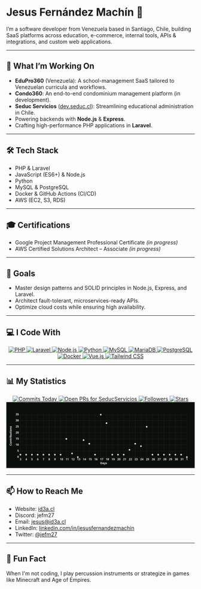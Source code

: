 # Jesus Fernández Machín 👋

I’m a software developer from Venezuela based in Santiago, Chile, building SaaS platforms across education, e-commerce, internal tools, APIs & integrations, and custom web applications.

---

## 🚀 What I’m Working On

- **EduPro360** (Venezuela): A school-management SaaS tailored to Venezuelan curricula and workflows.  
- **Condo360**: An end-to-end condominium management platform (in development).  
- **Seduc Servicios** ([dev.seduc.cl](https://dev.seduc.cl)): Streamlining educational administration in Chile.  
- Powering backends with **Node.js** & **Express**.  
- Crafting high-performance PHP applications in **Laravel**.  

---

## 🛠️ Tech Stack

- PHP & Laravel  
- JavaScript (ES6+) & Node.js  
- Python  
- MySQL & PostgreSQL  
- Docker & GitHub Actions (CI/CD)  
- AWS (EC2, S3, RDS)  

---

## 🎓 Certifications

- Google Project Management Professional Certificate _(in progress)_  
- AWS Certified Solutions Architect – Associate _(in progress)_  

---

## 🎯 Goals

- Master design patterns and SOLID principles in Node.js, Express, and Laravel.  
- Architect fault-tolerant, microservices-ready APIs.  
- Optimize cloud costs while ensuring high availability.  

---

## 💻 I Code With

<div align="center">
  <a href="https://www.php.net/">
    <img src="https://img.shields.io/badge/PHP-8.3%2B-3B82F6?logo=php&logoColor=white&labelColor=101010" alt="PHP" />
  </a>
  <a href="https://laravel.com/">
    <img src="https://img.shields.io/badge/Laravel-11.x-F97316?logo=laravel&logoColor=white&labelColor=101010" alt="Laravel" />
  </a>
  <a href="https://nodejs.org/">
    <img src="https://img.shields.io/badge/Node.js-16.x-22C55E?logo=node.js&logoColor=white&labelColor=101010" alt="Node.js" />
  </a>
  <a href="https://www.python.org/">
    <img src="https://img.shields.io/badge/Python-3.x-3776AB?logo=python&logoColor=white&labelColor=101010" alt="Python" />
  </a>
  <a href="https://www.mysql.com/">
    <img src="https://img.shields.io/badge/MySQL-8.x-4479A1?logo=mysql&logoColor=white&labelColor=101010" alt="MySQL" />
  </a>
  <a href="https://mariadb.org/">
    <img src="https://img.shields.io/badge/MariaDB-10.x-003545?logo=mariadb&logoColor=white&labelColor=101010" alt="MariaDB" />
  </a>
  <a href="https://www.postgresql.org/">
    <img src="https://img.shields.io/badge/PostgreSQL-13.x-336791?logo=postgresql&logoColor=white&labelColor=101010" alt="PostgreSQL" />
  </a>
  <a href="https://www.docker.com/">
    <img src="https://img.shields.io/badge/Docker-24.x-2496ED?logo=docker&logoColor=white&labelColor=101010" alt="Docker" />
  </a>
  <a href="https://vuejs.org/">
    <img src="https://img.shields.io/badge/Vue.js-3.x-4FC08D?logo=vue.js&logoColor=white&labelColor=101010" alt="Vue.js" />
  </a>
  <a href="https://tailwindcss.com/">
    <img src="https://img.shields.io/badge/Tailwind_CSS-3.x-38B2AC?logo=tailwind-css&logoColor=white&labelColor=101010" alt="Tailwind CSS" />
  </a>
</div>

---

## 📊 My Statistics

<div align="center">
  <!-- Commits Today -->
  <a href="https://github.com/Jfernandez27">
    <img src="https://img.shields.io/badge/Commits–Today-3B82F6?logo=github&labelColor=101010" alt="Commits Today" />
  </a>
  <!-- Open PRs for SeducServicios -->
  <a href="https://github.com/Jfernandez27/SeducServicios/pulls">
    <img src="https://img.shields.io/github/issues-pr/Jfernandez27/SeducServicios?label=Open%20PRs&color=22C55E&labelColor=101010" alt="Open PRs for SeducServicios" />
  </a>
  <!-- Followers -->
  <a href="https://github.com/Jfernandez27?tab=followers">
    <img src="https://img.shields.io/github/followers/Jfernandez27?label=Followers&color=FACC15&labelColor=101010" alt="Followers" />
  </a>
  <!-- Stars -->
  <a href="https://github.com/Jfernandez27?tab=stars">
    <img src="https://img.shields.io/github/stars/Jfernandez27?label=Stars&color=F97316&labelColor=101010" alt="Stars" />
  </a>
</div>

<div align="center">
  <img src="./README-activity.svg" alt="GitHub Activity Graph" />
</div>

---

## 📫 How to Reach Me

- Website: [id3a.cl](https://id3a.cl)  
- Discord: jefm27  
- Email: [jesus@id3a.cl](mailto:jesus@id3a.cl)  
- LinkedIn: [linkedin.com/in/jesusfernandezmachin](https://www.linkedin.com/in/jesusfernandezmachin/)  
- Twitter: [@jefm27](https://x.com/jefm27)  

---

## 🎵 Fun Fact

When I'm not coding, I play percussion instruments or strategize in games like Minecraft and Age of Empires.  
